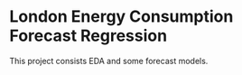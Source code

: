 # London Energy Consumption Forecast Regression
   This project consists EDA and some forecast models. 
